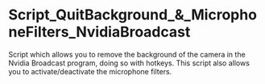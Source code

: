 # Script_QuitBackground_&_MicrophoneFilters_NvidiaBroadcast
 Script which allows you to remove the background of the camera in the Nvidia Broadcast program, doing so with hotkeys. This script also allows you to activate/deactivate the microphone filters.

